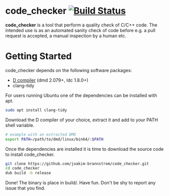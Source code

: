 # code_checker [![Build Status](https://travis-ci.org/joakim-brannstrom/code_checker.svg?branch=master)](https://travis-ci.org/joakim-brannstrom/code_checker)

**code_checker** is a tool that perform a quality check of C/C++ code. The intended use is as an automated sanity check of code before e.g. a pull request is accepted, a manual inspection by a human etc.

# Getting Started

code_checker depends on the following software packages:

 * [D compiler](https://dlang.org/download.html) (dmd 2.079+, ldc 1.8.0+)
 * clang-tidy

For users running Ubuntu one of the dependencies can be installed with apt.
```sh
sudo apt install clang-tidy
```

Download the D compiler of your choice, extract it and add to your PATH shell
variable.
```sh
# example with an extracted DMD
export PATH=/path/to/dmd/linux/bin64/:$PATH
```

Once the dependencies are installed it is time to download the source code to install code_checker.
```sh
git clone https://github.com/joakim-brannstrom/code_checker.git
cd code_checker
dub build -b release
```

Done! The binary is place in build/.
Have fun.
Don't be shy to report any issue that you find.
